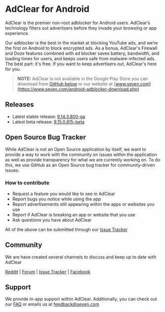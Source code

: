 # AdClear for Android

AdClear is the premier non-root adblocker for Android users. AdClear’s technology filters out advertisers before they invade your browsing or app experience. 

Our adblocker is the best in the market at blocking YouTube ads, and we’re the first on Android to block encrypted ads. As a bonus, AdClear's Firewall and Doze features combined with ad blocker saves battery, bandwidth, and loading times for users, and keeps users safe from malware-infected ads. The best part: it's free. If you want to keep advertisers out, AdClear's here for you.

> **NOTE:** AdClear is not available in the Google Play Store you can download from [GitHub below](#releases) or our website at [www.seven.com](https://www.seven.com/android-adblocker-download.php)

<a name="releases">

## Releases

* Latest stable release: [9.14.3.800-ga](https://github.com/SEVENNetworks/AdClear/releases/tag/v9.14.3.800-ga)
* Latest beta release: [9.15.0.815-beta](https://github.com/SEVENNetworks/AdClear/releases/tag/v9.15.0.815-beta)

## Open Source Bug Tracker

While AdClear is not an Open Source application by itself, we want to provide a way to work with the community on issues within the application as well as provide transparency for what we are currently working on. To do this, we use GitHub as an Open Source bug tracker for community-driven issues.

### How to contribute
* Request a feature you would like to see in AdClear
* Report bugs you notice while using the app
* Report advertisements still appearing within the apps or websites you use
* Report if AdClear is breaking an app or website that you use
* Ask questions you have about AdClear

All of the above can be submitted through our [Issue Tracker](https://github.com/SEVENNetworks/AdClear/issues)

## Community
We are have created several channels to discuss and keep up to date with AdClear

[Reddit](https://www.reddit.com/r/adblockerforandroid/) | [Forum](https://forum.seven.com/) | [Issue Tracker](https://github.com/SEVENNetworks/AdClear/issues) | [Facebook](https://www.facebook.com/SEVENNetworks/)

## Support

We provide in-app support within AdClear. Additionally, you can check out our [FAQ](https://www.seven.com/adclear-faq.php) or emails us at feedback@seven.com
